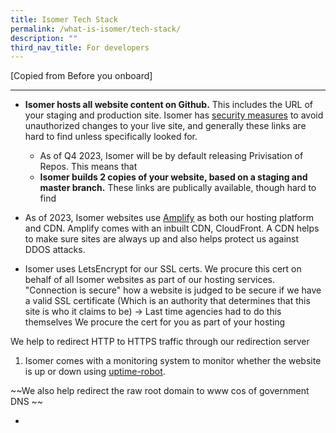 ```yaml
---
title: Isomer Tech Stack
permalink: /what-is-isomer/tech-stack/
description: ""
third_nav_title: For developers
---
```

[Copied from Before you onboard]


---

- **Isomer hosts all website content on Github.** This includes the URL of your staging and production site. Isomer has [security measures](https://guide-cms.isomer.gov.sg/faq/security) to avoid unauthorized changes to your live site, and generally these links are hard to find unless specifically looked for.
	- As of Q4 2023, Isomer will be by default releasing Privisation of Repos. This means that 
	- **Isomer builds 2 copies of your website, based on a staging and master branch.** These links are publically available, though hard to find


- As of 2023, Isomer websites use [Amplify](https://aws.amazon.com/amplify/) as both our hosting platform and CDN. Amplify comes with an inbuilt CDN, CloudFront. A CDN helps to make sure sites are always up and also helps protect us against DDOS attacks.

- Isomer uses LetsEncrypt for our SSL certs. We procure this cert on behalf of all Isomer websites as part of our hosting services.
"Connection is secure" how a website is judged to be secure if we have a valid SSL certificate (Which is an authority that determines that this site is who it claims to be)
-> Last time agencies had to do this themselves
We procure the cert for you as part of your hosting

We help to redirect HTTP to HTTPS traffic through our redirection server

1.  Isomer comes with a monitoring system to monitor whether the website is up or down using [uptime-robot](https://uptimerobot.com/).

~~We also help redirect the raw root domain to www cos of government DNS 
~~

-